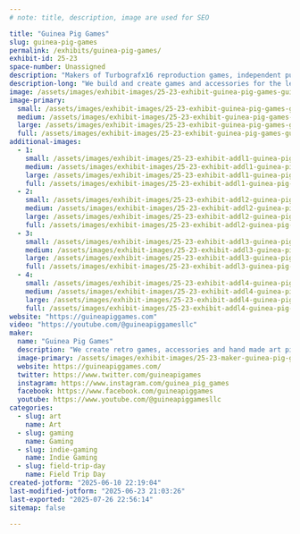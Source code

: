 ```yaml
---
# note: title, description, image are used for SEO

title: "Guinea Pig Games"
slug: guinea-pig-games
permalink: /exhibits/guinea-pig-games/
exhibit-id: 25-23
space-number: Unassigned
description: "Makers of Turbografx16 reproduction games, independent publisher and creator of handmade accessories"
description-long: "We build and create games and accessories for the legendary Turbografx 16 gaming console. We also sell, make accessories and hand made art to enhance your retro gaming collection!"
image: /assets/images/exhibit-images/25-23-exhibit-guinea-pig-games-guinea-pig-games-llc-logo-v2-2576-large.png
image-primary: 
  small: /assets/images/exhibit-images/25-23-exhibit-guinea-pig-games-guinea-pig-games-llc-logo-v2-2576-small.png
  medium: /assets/images/exhibit-images/25-23-exhibit-guinea-pig-games-guinea-pig-games-llc-logo-v2-2576-medium.png
  large: /assets/images/exhibit-images/25-23-exhibit-guinea-pig-games-guinea-pig-games-llc-logo-v2-2576-large.png
  full: /assets/images/exhibit-images/25-23-exhibit-guinea-pig-games-guinea-pig-games-llc-logo-v2-2576-full.png
additional-images: 
  - 1:
    small: /assets/images/exhibit-images/25-23-exhibit-addl1-guinea-pig-games-img-7942-small.jpeg
    medium: /assets/images/exhibit-images/25-23-exhibit-addl1-guinea-pig-games-img-7942-medium.jpeg
    large: /assets/images/exhibit-images/25-23-exhibit-addl1-guinea-pig-games-img-7942-large.jpeg
    full: /assets/images/exhibit-images/25-23-exhibit-addl1-guinea-pig-games-img-7942-full.jpeg
  - 2:
    small: /assets/images/exhibit-images/25-23-exhibit-addl2-guinea-pig-games-img-7941-small.jpeg
    medium: /assets/images/exhibit-images/25-23-exhibit-addl2-guinea-pig-games-img-7941-medium.jpeg
    large: /assets/images/exhibit-images/25-23-exhibit-addl2-guinea-pig-games-img-7941-large.jpeg
    full: /assets/images/exhibit-images/25-23-exhibit-addl2-guinea-pig-games-img-7941-full.jpeg
  - 3:
    small: /assets/images/exhibit-images/25-23-exhibit-addl3-guinea-pig-games-img-7879-small.jpeg
    medium: /assets/images/exhibit-images/25-23-exhibit-addl3-guinea-pig-games-img-7879-medium.jpeg
    large: /assets/images/exhibit-images/25-23-exhibit-addl3-guinea-pig-games-img-7879-large.jpeg
    full: /assets/images/exhibit-images/25-23-exhibit-addl3-guinea-pig-games-img-7879-full.jpeg
  - 4:
    small: /assets/images/exhibit-images/25-23-exhibit-addl4-guinea-pig-games-img-6874-small.jpeg
    medium: /assets/images/exhibit-images/25-23-exhibit-addl4-guinea-pig-games-img-6874-medium.jpeg
    large: /assets/images/exhibit-images/25-23-exhibit-addl4-guinea-pig-games-img-6874-large.jpeg
    full: /assets/images/exhibit-images/25-23-exhibit-addl4-guinea-pig-games-img-6874-full.jpeg
website: "https://guineapiggames.com"
video: "https://youtube.com/@guineapiggamesllc"
maker: 
  name: "Guinea Pig Games"
  description: "We create retro games, accessories and hand made art pieces to enhance your retro gaming collections."
  image-primary: /assets/images/exhibit-images/25-23-maker-guinea-pig-games-guinea-pig-games-llc-logo-v2-medium.png
  website: https://guineapiggames.com/
  twitter: https://www.twitter.com/guineapigames
  instagram: https://www.instagram.com/guinea_pig_games
  facebook: https://www.facebook.com/guineapiggames
  youtube: https://www.youtube.com/@guineapiggamesllc
categories: 
  - slug: art
    name: Art
  - slug: gaming
    name: Gaming
  - slug: indie-gaming
    name: Indie Gaming
  - slug: field-trip-day
    name: Field Trip Day
created-jotform: "2025-06-10 22:19:04"
last-modified-jotform: "2025-06-23 21:03:26"
last-exported: "2025-07-26 22:56:14"
sitemap: false

---
```

